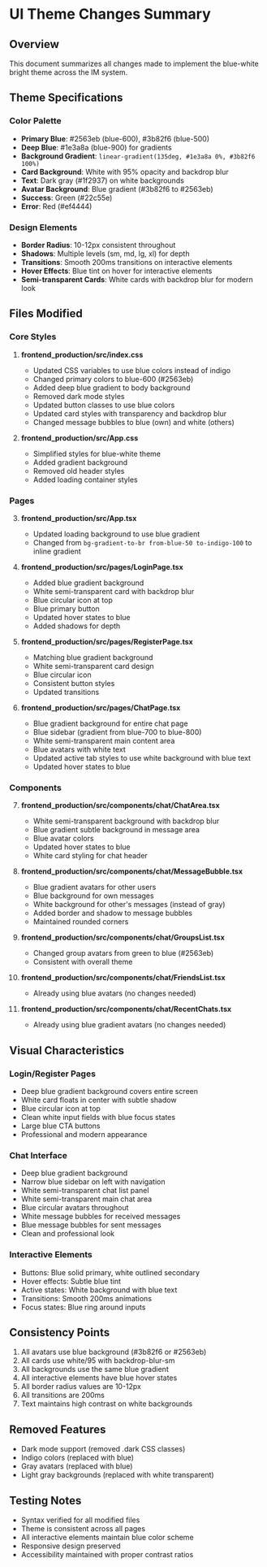 # UI Theme Changes Summary

## Overview
This document summarizes all changes made to implement the blue-white bright theme across the IM system.

## Theme Specifications

### Color Palette
- **Primary Blue**: #2563eb (blue-600), #3b82f6 (blue-500)
- **Deep Blue**: #1e3a8a (blue-900) for gradients
- **Background Gradient**: `linear-gradient(135deg, #1e3a8a 0%, #3b82f6 100%)`
- **Card Background**: White with 95% opacity and backdrop blur
- **Text**: Dark gray (#1f2937) on white backgrounds
- **Avatar Background**: Blue gradient (#3b82f6 to #2563eb)
- **Success**: Green (#22c55e)
- **Error**: Red (#ef4444)

### Design Elements
- **Border Radius**: 10-12px consistent throughout
- **Shadows**: Multiple levels (sm, md, lg, xl) for depth
- **Transitions**: Smooth 200ms transitions on interactive elements
- **Hover Effects**: Blue tint on hover for interactive elements
- **Semi-transparent Cards**: White cards with backdrop blur for modern look

## Files Modified

### Core Styles
1. **frontend_production/src/index.css**
   - Updated CSS variables to use blue colors instead of indigo
   - Changed primary colors to blue-600 (#2563eb)
   - Added deep blue gradient to body background
   - Removed dark mode styles
   - Updated button classes to use blue colors
   - Updated card styles with transparency and backdrop blur
   - Changed message bubbles to blue (own) and white (others)

2. **frontend_production/src/App.css**
   - Simplified styles for blue-white theme
   - Added gradient background
   - Removed old header styles
   - Added loading container styles

### Pages
3. **frontend_production/src/App.tsx**
   - Updated loading background to use blue gradient
   - Changed from `bg-gradient-to-br from-blue-50 to-indigo-100` to inline gradient

4. **frontend_production/src/pages/LoginPage.tsx**
   - Added blue gradient background
   - White semi-transparent card with backdrop blur
   - Blue circular icon at top
   - Blue primary button
   - Updated hover states to blue
   - Added shadows for depth

5. **frontend_production/src/pages/RegisterPage.tsx**
   - Matching blue gradient background
   - White semi-transparent card design
   - Blue circular icon
   - Consistent button styles
   - Updated transitions

6. **frontend_production/src/pages/ChatPage.tsx**
   - Blue gradient background for entire chat page
   - Blue sidebar (gradient from blue-700 to blue-800)
   - White semi-transparent main content area
   - Blue avatars with white text
   - Updated active tab styles to use white background with blue text
   - Updated hover states to blue

### Components
7. **frontend_production/src/components/chat/ChatArea.tsx**
   - White semi-transparent background with backdrop blur
   - Blue gradient subtle background in message area
   - Blue avatar colors
   - Updated hover states to blue
   - White card styling for chat header

8. **frontend_production/src/components/chat/MessageBubble.tsx**
   - Blue gradient avatars for other users
   - Blue background for own messages
   - White background for other's messages (instead of gray)
   - Added border and shadow to message bubbles
   - Maintained rounded corners

9. **frontend_production/src/components/chat/GroupsList.tsx**
   - Changed group avatars from green to blue (#2563eb)
   - Consistent with overall theme

10. **frontend_production/src/components/chat/FriendsList.tsx**
    - Already using blue avatars (no changes needed)

11. **frontend_production/src/components/chat/RecentChats.tsx**
    - Already using blue gradient avatars (no changes needed)

## Visual Characteristics

### Login/Register Pages
- Deep blue gradient background covers entire screen
- White card floats in center with subtle shadow
- Blue circular icon at top
- Clean white input fields with blue focus states
- Large blue CTA buttons
- Professional and modern appearance

### Chat Interface
- Deep blue gradient background
- Narrow blue sidebar on left with navigation
- White semi-transparent chat list panel
- White semi-transparent main chat area
- Blue circular avatars throughout
- White message bubbles for received messages
- Blue message bubbles for sent messages
- Clean and professional look

### Interactive Elements
- Buttons: Blue solid primary, white outlined secondary
- Hover effects: Subtle blue tint
- Active states: White background with blue text
- Transitions: Smooth 200ms animations
- Focus states: Blue ring around inputs

## Consistency Points
1. All avatars use blue background (#3b82f6 or #2563eb)
2. All cards use white/95 with backdrop-blur-sm
3. All backgrounds use the same blue gradient
4. All interactive elements have blue hover states
5. All border radius values are 10-12px
6. All transitions are 200ms
7. Text maintains high contrast on white backgrounds

## Removed Features
- Dark mode support (removed .dark CSS classes)
- Indigo colors (replaced with blue)
- Gray avatars (replaced with blue)
- Light gray backgrounds (replaced with white transparent)

## Testing Notes
- Syntax verified for all modified files
- Theme is consistent across all pages
- All interactive elements maintain blue color scheme
- Responsive design preserved
- Accessibility maintained with proper contrast ratios
